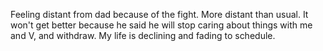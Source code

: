 Feeling distant from dad because of the fight. More distant than usual. It won't get better because he said he will stop caring about things with me and V, and withdraw. My life is declining and fading to schedule.
